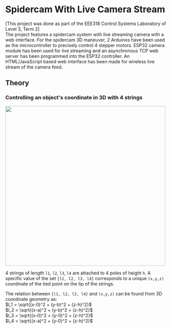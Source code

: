 # Spidercam With Live Camera Stream

[This project was done as part of the EEE318 Control Systems Laboratory of Level 3, Term 2]  
The project features a spidercam system with live streaming camera with a web interface. For the spidercam 3D maneuver, 2 Arduinos have been used as the microcontroller to precisely control 4 stepper motors. ESP32 camera module has been used for live streaming and an asynchronous TCP web server has been programmed into the ESP32 controller. An HTML/JavaScript based web interface has been made for wireless live stream of the camera feed.

## Theory
### Controlling an object's coordinate in 3D with 4 strings
<img src='https://github.com/touhid314/Spidercam-with-live-camera-stream/assets/69526008/44209f62-56f1-4b10-a64d-5a62f8ad0d2e' width='500'>

4 strings of length `l1`, `l2`, `l3`, `l4` are attached to 4 poles of height `h`. A specific value of the set `{l1, l2, l3, l4}` corresponds to a unique `(x,y,z)` coordinate of the tied point on the tip of the strings. 

The relation between `{l1, l2, l3, l4}` and `(x,y,z)` can be found from 3D coordinate geometry as:  
$`l_1 = \sqrt{(x-0)^2 + (y-b)^2 + (z-h)^2}`$  
$`l_2 = \sqrt{(x-a)^2 + (y-b)^2 + (z-h)^2}`$  
$`l_3 = \sqrt{(x-0)^2 + (y-0)^2 + (z-h)^2}`$  
$`l_4 = \sqrt{(x-a)^2 + (y-0)^2 + (z-h)^2}`$  



